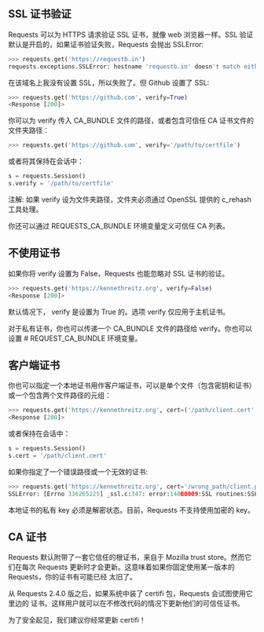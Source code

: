 

## SSL 证书验证

Requests 可以为 HTTPS 请求验证 SSL 证书，就像 web 浏览器一样。SSL 验证默认是开启的，如果证书验证失败，Requests 会抛出 SSLError:
```py
>>> requests.get('https://requestb.in')
requests.exceptions.SSLError: hostname 'requestb.in' doesn't match either of '*.herokuapp.com', 'herokuapp.com'
```

在该域名上我没有设置 SSL，所以失败了。但 Github 设置了 SSL:
```py
>>> requests.get('https://github.com', verify=True)
<Response [200]>
```

你可以为 verify 传入 CA_BUNDLE 文件的路径，或者包含可信任 CA 证书文件的文件夹路径：
```py
>>> requests.get('https://github.com', verify='/path/to/certfile')
```

或者将其保持在会话中：
```py
s = requests.Session()
s.verify = '/path/to/certfile'
```

注解: 如果 verify 设为文件夹路径，文件夹必须通过 OpenSSL 提供的 c_rehash 工具处理。

你还可以通过 REQUESTS_CA_BUNDLE 环境变量定义可信任 CA 列表。


## 不使用证书

如果你将 verify 设置为 False，Requests 也能忽略对 SSL 证书的验证。
```py
>>> requests.get('https://kennethreitz.org', verify=False)
<Response [200]>
```

默认情况下， verify 是设置为 True 的。选项 verify 仅应用于主机证书。

对于私有证书，你也可以传递一个 CA_BUNDLE 文件的路径给 verify。你也可以设置 # REQUEST_CA_BUNDLE 环境变量。




## 客户端证书
你也可以指定一个本地证书用作客户端证书，可以是单个文件（包含密钥和证书）或一个包含两个文件路径的元组：
```py
>>> requests.get('https://kennethreitz.org', cert=('/path/client.cert', '/path/client.key'))
<Response [200]>
```

或者保持在会话中：
```py
s = requests.Session()
s.cert = '/path/client.cert'
```

如果你指定了一个错误路径或一个无效的证书:
```py
>>> requests.get('https://kennethreitz.org', cert='/wrong_path/client.pem')
SSLError: [Errno 336265225] _ssl.c:347: error:140B0009:SSL routines:SSL_CTX_use_PrivateKey_file:PEM lib
```

本地证书的私有 key 必须是解密状态。目前，Requests 不支持使用加密的 key。



## CA 证书
Requests 默认附带了一套它信任的根证书，来自于 Mozilla trust store。然而它们在每次 Requests 更新时才会更新。这意味着如果你固定使用某一版本的 Requests，你的证书有可能已经 太旧了。

从 Requests 2.4.0 版之后，如果系统中装了 certifi 包，Requests 会试图使用它里边的 证书。这样用户就可以在不修改代码的情况下更新他们的可信任证书。

为了安全起见，我们建议你经常更新 certifi！

